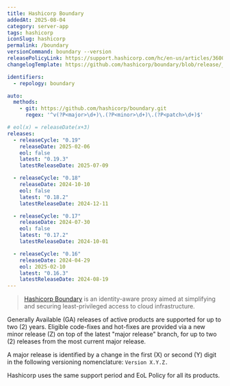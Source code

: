 ```yaml
---
title: Hashicorp Boundary
addedAt: 2025-08-04
category: server-app
tags: hashicorp
iconSlug: hashicorp
permalink: /boundary
versionCommand: boundary --version
releasePolicyLink: https://support.hashicorp.com/hc/en-us/articles/360021185113-Support-Period-and-End-of-Life-EOL-Policy
changelogTemplate: https://github.com/hashicorp/boundary/blob/release/__RELEASE_CYCLE__.x/CHANGELOG.md

identifiers:
  - repology: boundary

auto:
  methods:
    - git: https://github.com/hashicorp/boundary.git
      regex: '^v(?P<major>\d+)\.(?P<minor>\d+)\.(?P<patch>\d+)$'

# eol(x) = releaseDate(x+3)
releases:
  - releaseCycle: "0.19"
    releaseDate: 2025-02-06
    eol: false
    latest: "0.19.3"
    latestReleaseDate: 2025-07-09

  - releaseCycle: "0.18"
    releaseDate: 2024-10-10
    eol: false
    latest: "0.18.2"
    latestReleaseDate: 2024-12-11

  - releaseCycle: "0.17"
    releaseDate: 2024-07-30
    eol: false
    latest: "0.17.2"
    latestReleaseDate: 2024-10-01

  - releaseCycle: "0.16"
    releaseDate: 2024-04-29
    eol: 2025-02-10
    latest: "0.16.3"
    latestReleaseDate: 2024-08-19
---
```


> [Hashicorp Boundary](https://www.hashicorp.com/products/boundary) is an identity-aware proxy aimed at simplifying and securing least-privileged access to cloud infrastructure.

Generally Available (GA) releases of active products are supported for up to two (2) years. Eligible
code-fixes and hot-fixes are provided via a new minor release (Z) on top of the latest "major
release" branch, for up to two (2) releases from the most current major release.

A major release is identified by a change in the first (X) or second (Y) digit in the following
versioning nomenclature: `Version X.Y.Z.`

Hashicorp uses the same support period and EoL Policy for all its products.
